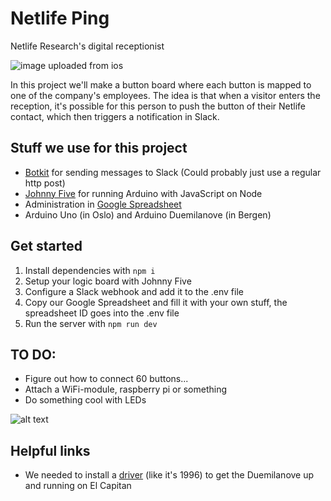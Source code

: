 # Netlife Ping

Netlife Research's digital receptionist

![image uploaded from ios](https://user-images.githubusercontent.com/4348783/29402148-310d1b06-8334-11e7-8694-97be0cd3ddce.jpg)

In this project we'll make a button board where each button is mapped to one of the company's employees. The idea is that when a visitor enters the reception, it's possible for this person to push the button of their Netlife contact, which then triggers a notification in Slack.

## Stuff we use for this project

* [Botkit](http://howdy.ai/botkit/) for sending messages to Slack (Could probably just use a regular http post)
* [Johnny Five](http://johnny-five.io/) for running Arduino with JavaScript on Node
* Administration in [Google Spreadsheet](https://docs.google.com/spreadsheets/d/1geItk1iXyELsMgb76AH0Ze14juGdEu4mpx6RGjRmzCM/edit#gid=0)
* Arduino Uno (in Oslo) and Arduino Duemilanove (in Bergen)

## Get started

1. Install dependencies with `npm i`
2. Setup your logic board with Johnny Five
3. Configure a Slack webhook and add it to the .env file
4. Copy our Google Spreadsheet and fill it with your own stuff, the spreadsheet ID goes into the .env file
5. Run the server with ```npm run dev```

## TO DO:
* Figure out how to connect 60 buttons...
* Attach a WiFi-module, raspberry pi or something
* Do something cool with LEDs

![alt text](http://netliferesearch.com/assets/img/ansatte/anders.svg "Digital receptionist")

## Helpful links

* We needed to install a [driver](http://www.ftdichip.com/Drivers/VCP.htm) (like it's 1996) to get the Duemilanove up and running on El Capitan
